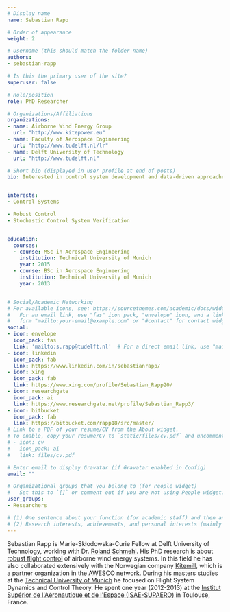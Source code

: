 ```yaml
---
# Display name
name: Sebastian Rapp

# Order of appearance
weight: 2

# Username (this should match the folder name)
authors:
- sebastian-rapp

# Is this the primary user of the site?
superuser: false

# Role/position
role: PhD Researcher

# Organizations/Affiliations
organizations:
- name: Airborne Wind Energy Group
  url: "http://www.kitepower.eu"
- name: Faculty of Aerospace Engineering
  url: "http://www.tudelft.nl/lr"
- name: Delft University of Technology
  url: "http://www.tudelft.nl"

# Short bio (displayed in user profile at end of posts)
bio: Interested in control system development and data-driven approaches for performance verification of complex control systems.


interests:
- Control Systems

- Robust Control
- Stochastic Control System Verification


education:
  courses:
  - course: MSc in Aerospace Engineering
    institution: Technical University of Munich
    year: 2015
  - course: BSc in Aerospace Engineering
    institution: Technical University of Munich
    year: 2013


# Social/Academic Networking
# For available icons, see: https://sourcethemes.com/academic/docs/widgets/#icons
#   For an email link, use "fas" icon pack, "envelope" icon, and a link in the
#   form "mailto:your-email@example.com" or "#contact" for contact widget.
social:
- icon: envelope
  icon_pack: fas
  link: 'mailto:s.rapp@tudelft.nl'  # For a direct email link, use "mailto:test@example.org".
- icon: linkedin
  icon_pack: fab
  link: https://www.linkedin.com/in/sebastianrapp/
- icon: xing
  icon_pack: fab
  link: https://www.xing.com/profile/Sebastian_Rapp20/
- icon: researchgate
  icon_pack: ai
  link: https://www.researchgate.net/profile/Sebastian_Rapp3/
- icon: bitbucket
  icon_pack: fab
  link: https://bitbucket.com/rapp18/src/master/
# Link to a PDF of your resume/CV from the About widget.
# To enable, copy your resume/CV to `static/files/cv.pdf` and uncomment the lines below.  
# - icon: cv
#   icon_pack: ai
#   link: files/cv.pdf

# Enter email to display Gravatar (if Gravatar enabled in Config)
email: ""

# Organizational groups that you belong to (for People widget)
#   Set this to `[]` or comment out if you are not using People widget.  
user_groups:
- Researchers

# (1) One sentence about your function (for academic staff) and then another sentence about your role(s) within the training network
# (2) Research interests, achievements, and personal interests (mainly for researchers)
---
```


Sebastian Rapp is Marie-Skłodowska-Curie Fellow at Delft University of Technology, working with Dr. [Roland Schmehl](/authors/roland-schmehl/). His PhD research is about [robust flight control](/project/esr02/) of airborne wind energy systems. In this field he has also collaborated extensively with the Norwegian company [Kitemill](http://www.kitemill.com), which is a partner organization in the AWESCO network. During his masters studies at the [Technical University of Munich](https://www.fsd.mw.tum.de/) he focused on Flight System Dynamics and Control Theory. He spent one year (2012-2013) at the [Institut Supérior de l'Aéronautique et de l'Espace (ISAE-SUPAERO)](https://www.isae-supaero.fr/en/) in Toulouse, France.
